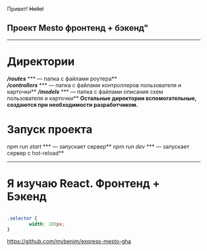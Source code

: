 Привет! ~~Hello!~~

 ## **Проект Mesto фронтенд + бэкенд"**
___________________________________________________________________________________

<h1>Директории</h1> 

***/routes*** *** — папка с файлами роутера**  
***/controllers*** *** — папка с файлами контроллеров пользователя и карточки**
***/models*** *** — папка с файлами описания схем пользователя и карточки**
**Остальные директории вспомогательные, создаются при необходимости разработчиком.**

<h1>Запуск проекта</h1>

*npm run start* *** — запускает сервер** 
*npm run dev* *** — запускает сервер с hot-reload** 
_________________________________________________________________________________________

<h1>Я изучаю React. Фронтенд + Бэкенд</h1>

```html
```
```css
.selector {
        width: 100px;
}
```

https://github.com/mybenim/express-mesto-gha
